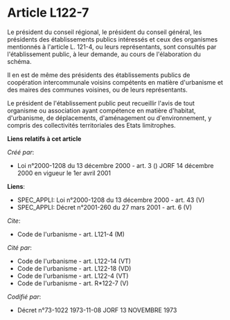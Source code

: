 # Article L122-7

Le président du conseil régional, le président du conseil général, les présidents des établissements publics intéressés et
ceux des organismes mentionnés à l'article L. 121-4, ou leurs représentants, sont consultés par l'établissement public, à
leur demande, au cours de l'élaboration du schéma.

Il en est de même des présidents des établissements publics de coopération intercommunale voisins compétents en matière
d'urbanisme et des maires des communes voisines, ou de leurs représentants.

Le président de l'établissement public peut recueillir l'avis de tout organisme ou association ayant compétence en matière
d'habitat, d'urbanisme, de déplacements, d'aménagement ou d'environnement, y compris des collectivités territoriales des
Etats limitrophes.

**Liens relatifs à cet article**

_Créé par_:

  - Loi n°2000-1208 du 13 décembre 2000 - art. 3 () JORF 14 décembre 2000 en vigueur le 1er avril 2001

**Liens**:

  - SPEC_APPLI: Loi n°2000-1208 du 13 décembre 2000 - art. 43 (V)
  - SPEC_APPLI: Décret n°2001-260 du 27 mars 2001 - art. 6 (V)

_Cite_:

  - Code de l'urbanisme - art. L121-4 (M)

_Cité par_:

  - Code de l'urbanisme - art. L122-14 (VT)
  - Code de l'urbanisme - art. L122-18 (VD)
  - Code de l'urbanisme - art. L122-4 (VT)
  - Code de l'urbanisme - art. R*122-7 (V)

_Codifié par_:

  - Décret n°73-1022 1973-11-08 JORF 13 NOVEMBRE 1973
